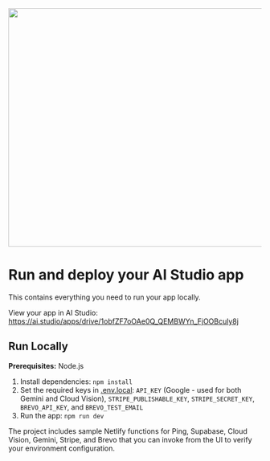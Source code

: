 <div align="center">
<img width="1200" height="475" alt="GHBanner" src="https://github.com/user-attachments/assets/0aa67016-6eaf-458a-adb2-6e31a0763ed6" />
</div>

# Run and deploy your AI Studio app

This contains everything you need to run your app locally.

View your app in AI Studio: https://ai.studio/apps/drive/1obfZF7oOAe0Q_QEMBWYn_FjOOBculy8j

## Run Locally

**Prerequisites:**  Node.js


1. Install dependencies:
   `npm install`
2. Set the required keys in [.env.local](.env.local): `API_KEY` (Google - used for both Gemini and Cloud Vision), `STRIPE_PUBLISHABLE_KEY`, `STRIPE_SECRET_KEY`, `BREVO_API_KEY`, and `BREVO_TEST_EMAIL`
3. Run the app:
   `npm run dev`

The project includes sample Netlify functions for Ping, Supabase, Cloud Vision, Gemini, Stripe, and Brevo that you can invoke from the UI to verify your environment configuration.
